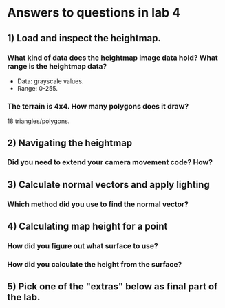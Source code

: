 # Answers to questions in lab 4

## 1) Load and inspect the heightmap.

### What kind of data does the heightmap image data hold? What range is the heightmap data?
- Data: grayscale values.
- Range: 0-255.

### The terrain is 4x4. How many polygons does it draw?
18 triangles/polygons.

## 2) Navigating the heightmap 

### Did you need to extend your camera movement code? How?

## 3) Calculate normal vectors and apply lighting

### Which method did you use to find the normal vector?

## 4) Calculating map height for a point

### How did you figure out what surface to use? 

### How did you calculate the height from the surface?

## 5) Pick one of the "extras" below as final part of the lab. 